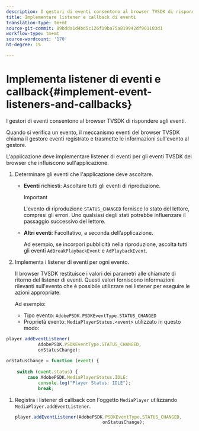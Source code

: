 ```yaml
---
description: I gestori di eventi consentono al browser TVSDK di rispondere agli eventi.
title: Implementare listener e callback di eventi
translation-type: tm+mt
source-git-commit: 89bdda1d4bd5c126f19ba75a819942df901183d1
workflow-type: tm+mt
source-wordcount: '170'
ht-degree: 1%

---
```



# Implementa listener di eventi e callback{#implement-event-listeners-and-callbacks}

I gestori di eventi consentono al browser TVSDK di rispondere agli eventi.

Quando si verifica un evento, il meccanismo eventi del browser TVSDK chiama il gestore eventi registrato e trasmette le informazioni sull&#39;evento al gestore.

L&#39;applicazione deve implementare listener di eventi per gli eventi TVSDK del browser che influiscono sull&#39;applicazione.

1. Determinare gli eventi che l&#39;applicazione deve ascoltare.

   * **Eventi** richiesti: Ascoltare tutti gli eventi di riproduzione.

      >[!IMPORTANT]
      >
      >L&#39;evento di riproduzione `STATUS_CHANGED` fornisce lo stato del lettore, compresi gli errori. Uno qualsiasi degli stati potrebbe influenzare il passaggio successivo del lettore.

   * **Altri eventi**: Facoltativo, a seconda dell’applicazione.

      Ad esempio, se incorpori pubblicità nella riproduzione, ascolta tutti gli eventi `AdBreakPlaybackEvent` e `AdPlaybackEvent`.

1. Implementa i listener di eventi per ogni evento.

   Il browser TVSDK restituisce i valori dei parametri alle chiamate di ritorno del listener di eventi. Questi valori forniscono informazioni rilevanti sull&#39;evento che è possibile utilizzare nei listener per eseguire le azioni appropriate.

   Ad esempio:

   * Tipo evento: `AdobePSDK.PSDKEventType.STATUS_CHANGED`
   * Proprietà evento: `MediaPlayerStatus.<event>` utilizzato in questo modo:

```js
player.addEventListener( 
            AdobePSDK.PSDKEventType.STATUS_CHANGED,  
            onStatusChange); 
 
onStatusChange = function (event) { 
 
    switch (event.status) { 
        case AdobePSDK.MediaPlayerStatus.IDLE: 
            console.log("Player Status: IDLE"); 
            break;
```

1. Registra i listener di callback con l&#39;oggetto `MediaPlayer` utilizzando `MediaPlayer.addEventListener`.

   ```js
   player.addEventListener(AdobePSDK.PSDKEventType.STATUS_CHANGED,  
                                    onStatusChange);
   ```
